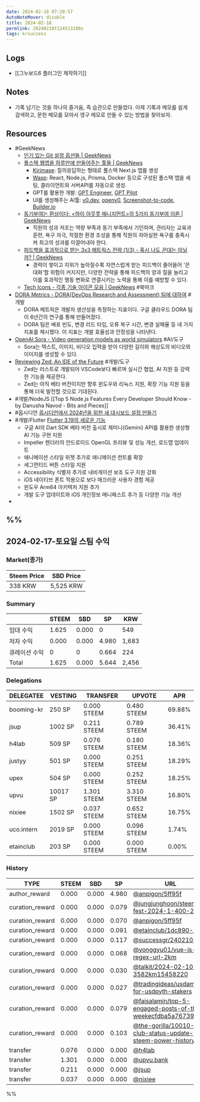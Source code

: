 ```yaml
---
date: 2024-02-18 07:20:57
AutoNoteMover: disable
title: 2024-02-18
permlink: 20240218t124513180z
tags: krsuccess
---
```


## Logs

- [[그누보드6 플러그인 제작하기]]

## Notes

- 기록 남기는 것을 하나의 즐거움, 즉 습관으로 만들었다. 이제 기록과 메모를 쉽게 검색하고, 문헌 메모를 모아서 영구 메모로 만들 수 있는 방법을 찾아보자.

## Resources
- #GeekNews
	- [인기 있는 Git 설정 옵션들 | GeekNews](https://news.hada.io/topic?id=13405)
	- [풀스택 웹앱을 하루만에 만들어주는 툴들 | GeekNews](https://news.hada.io/topic?id=13418)
		- [Kirimase](https://github.com/nicoalbanese/kirimase): 질의응답하는 형태로 풀스택 Next.js 앱를 생성
		- [Wasp](https://wasp-lang.dev/): React, Node.js, Prisma, Docker 등으로 구성된 풀스택 앱을 세팅, 클라이언트와 서버API를 자동으로 생성.
		- GPT를 활용한 개발: [GPT Engineer](https://github.com/gpt-engineer-org/gpt-engineer), [GPT Pilot](https://github.com/Pythagora-io/gpt-pilot)
		- UI를 생성해주는 AI툴: [v0.dev](https://v0.dev/), [openv0](https://github.com/raidendotai/openv0), [Screenshot-to-code](https://github.com/abi/screenshot-to-code), [Builder.io](https://builder.io/)
	- [동기부여는 환상이다: <하이 아웃풋 매니지먼트>의 5가지 동기부여 이론 | GeekNews](https://news.hada.io/topic?id=13407)
		- 직원의 성과 저조는 역량 부족과 동기 부족에서 기인하며, 관리자는 교육과 훈련, 욕구 자극, 적절한 환경 조성을 통해 직원의 자아실현 욕구를 충족시켜 최고의 성과를 이끌어내야 한다.
	- [피드백을 효과적으로 받는 3x3 매트릭스 전략 (1/3) - 혹시 나도 꼰대는 아닐까? | GeekNews](https://news.hada.io/topic?id=13406)
		- 경력이 쌓이고 지위가 높아질수록 자연스럽게 받는 피드백이 줄어들어 '꼰대화'할 위험이 커지지만, 다양한 전략을 통해 피드백의 양과 질을 늘리고 이를 효과적인 행동 변화로 연결시키는 노력을 통해 이를 예방할 수 있다.
	- [Tech Icons - 각종 기술 아이콘 모음 | GeekNews](https://news.hada.io/topic?id=13403) #북마크
- [DORA Metrics - DORA(DevOps Research and Assessment) 팀에 대하여](https://medium.com/@proofer.tech/dora-metrics-1-dora-devops-research-and-assessment-%ED%8C%80%EC%97%90-%EB%8C%80%ED%95%98%EC%97%AC-ea75c90a29d1) #개발
	- DORA 메트릭은 개발자 생산성을 측정하는 지표이다. 구글 클라우드 DORA 팀이 6년간의 연구를 통해 만들어졌다.
	- DORA 팀은 배포 빈도, 변경 리드 타임, 오류 복구 시간, 변경 실패율 등 네 가지 지표를 제시했다. 이 지표는 개발 효율성과 안정성을 나타낸다.
- [OpenAI Sora - Video generation models as world simulators](https://openai.com/research/video-generation-models-as-world-simulators) #AI/도구
	- Sora는 텍스트, 이미지, 비디오 입력을 받아 다양한 길이와 해상도의 비디오와 이미지를 생성할 수 있다.
- [Reviewing Zed: An IDE of the Future](https://blog.stackademic.com/reviewing-zed-the-ide-of-the-future-305d681d990c) #개발/도구
	- Zed는 러스트로 개발되어 VSCode보다 빠르며 실시간 협업, AI 지원 등 강력한 기능을 제공한다. 
	- Zed는 아직 베타 버전이지만 향후 윈도우와 리눅스 지원, 확장 기능 지원 등을 통해 더욱 발전할 것으로 기대된다.
- #개발/NodeJS [[Top 5 Node.js Features Every Developer Should Know - by Danusha Navod - Bits and Pieces]]
- #옵시디언 [옵시디언에서 2024년을 위한 새 대시보드 설정 만들기](https://www.reddit.com/r/ObsidianMD/comments/18sudgs/creating_a_new_dashboard_setup_for_2024_in/)
- #개발/Flutter [Flutter 3.19의 새로운 기능](https://medium.com/flutter/whats-new-in-flutter-3-19-58b1aae242d2)
	- 구글 AI의 Dart SDK 베타 버전 출시로 제미니(Gemini) API를 활용한 생성형 AI 기능 구현 지원
	- Impeller 렌더러의 안드로이드 OpenGL 프리뷰 및 성능 개선, 로드맵 업데이트 
	- 애니메이션 스타일 위젯 추가로 애니메이션 컨트롤 확장 
	- 세그먼티드 버튼 스타일 지원 
	- Accessibility 식별자 추가로 내비게이션 보조 도구 지원 강화
	- iOS 네이티브 폰트 적용으로 보다 매끄러운 사용자 경험 제공
	- 윈도우 Arm64 아키텍처 지원 추가 
	- 개발 도구 업데이트와 iOS 개인정보 매니페스트 추가 등 다양한 기능 개선
-
%%
---

## 2024-02-17-토요일 스팀 수익

### Market(종가)
| Steem Price | SBD Price |
| --- | --- |
| 338 KRW | 5,525 KRW |

### Summary
| | STEEM | SBD | SP | KRW |
| --- | --- | --- | --- |--- |
| 임대 수익 | 1.625 | 0.000 | 0 | 549 |
| 저자 수익 | 0.000 | 0.000 | 4.980 | 1,683 |
| 큐레이션 수익 | 0 | 0 | 0.664 | 224 |
| Total | 1.625 | 0.000 | 5.644 | 2,456 |

### Delegations
| DELEGATEE | VESTING | TRANSFER | UPVOTE | APR |
| --- | --- | --- | --- | --- |
| booming-kr | 250 SP | 0.000 STEEM | 0.480 STEEM | 69.88% |
| jsup | 1002 SP | 0.211 STEEM | 0.789 STEEM | 36.41% |
| h4lab | 509 SP | 0.076 STEEM | 0.180 STEEM | 18.36% |
| justyy | 501 SP | 0.000 STEEM | 0.251 STEEM | 18.29% |
| upex | 504 SP | 0.000 STEEM | 0.252 STEEM | 18.25% |
| upvu | 10017 SP | 1.301 STEEM | 3.310 STEEM | 16.80% |
| nixiee | 1502 SP | 0.037 STEEM | 0.652 STEEM | 16.75% |
| uco.intern | 2019 SP | 0.000 STEEM | 0.096 STEEM | 1.74% |
| etainclub | 203 SP | 0.000 STEEM | 0.000 STEEM | 0.00% |

### History
| TYPE | STEEM | SBD | SP | URL |
| --- | --- | --- | --- | --- |
| author_reward | 0.000 | 0.000 | 4.980 | [@anpigon/5ff95f](https://steemit.com/@anpigon/5ff95f) |
| curation_reward | 0.000 | 0.000 | 0.079 | [@jungjunghoon/steem-fest-2024-1-400-2-14](https://steemit.com/@jungjunghoon/steem-fest-2024-1-400-2-14) |
| curation_reward | 0.000 | 0.000 | 0.070 | [@anpigon/5ff95f](https://steemit.com/@anpigon/5ff95f) |
| curation_reward | 0.000 | 0.000 | 0.091 | [@etainclub/1dc890-10](https://steemit.com/@etainclub/1dc890-10) |
| curation_reward | 0.000 | 0.000 | 0.117 | [@successgr/240210-](https://steemit.com/@successgr/240210-) |
| curation_reward | 0.000 | 0.000 | 0.068 | [@yonggyu01/vue-js-regex-url-2km](https://steemit.com/@yonggyu01/vue-js-regex-url-2km) |
| curation_reward | 0.000 | 0.000 | 0.030 | [@talkit/2024-02-10-3582km15458220](https://steemit.com/@talkit/2024-02-10-3582km15458220) |
| curation_reward | 0.000 | 0.000 | 0.027 | [@tradingideas/usdamber-for-usdpyth-stakers](https://steemit.com/@tradingideas/usdamber-for-usdpyth-stakers) |
| curation_reward | 0.000 | 0.000 | 0.079 | [@faisalamin/top-5-engaged-posts-of-the-weekecfdba5a76739est](https://steemit.com/@faisalamin/top-5-engaged-posts-of-the-weekecfdba5a76739est) |
| curation_reward | 0.000 | 0.000 | 0.103 | [@the-gorilla/10010-club-status-update-steem-power-history](https://steemit.com/@the-gorilla/10010-club-status-update-steem-power-history) |
| transfer | 0.076 | 0.000 | 0.000 | [@h4lab](https://steemit.com/@h4lab) |
| transfer | 1.301 | 0.000 | 0.000 | [@upvu.bank](https://steemit.com/@upvu.bank) |
| transfer | 0.211 | 0.000 | 0.000 | [@jsup](https://steemit.com/@jsup) |
| transfer | 0.037 | 0.000 | 0.000 | [@nixiee](https://steemit.com/@nixiee) |




%%
